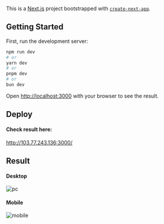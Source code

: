 This is a [Next.js](https://nextjs.org/) project bootstrapped with [`create-next-app`](https://github.com/vercel/next.js/tree/canary/packages/create-next-app).

## Getting Started

First, run the development server:

```bash
npm run dev
# or
yarn dev
# or
pnpm dev
# or
bun dev
```

Open [http://localhost:3000](http://localhost:3000) with your browser to see the result.

## Deploy
#### Check result here:
http://103.77.243.136:3000/
## Result
#### Desktop
![pc](https://github.com/user-attachments/assets/92acbc4c-1887-4bde-aab8-0ce1727eda3c)
#### Mobile
![mobile](https://github.com/user-attachments/assets/e04ee381-a5ef-46c0-ad5b-9f4a40a9f89c)
